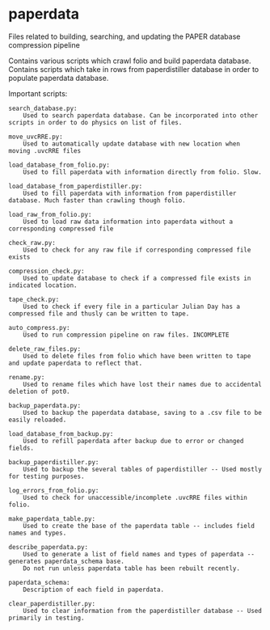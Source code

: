 paperdata
=========

Files related to building, searching, and updating the PAPER database compression pipeline

Contains various scripts which crawl folio and build paperdata database.
Contains scripts which take in rows from paperdistiller database in order to populate paperdata database.

Important scripts:

	search_database.py:
		Used to search paperdata database. Can be incorporated into other scripts in order to do physics on list of files.

	move_uvcRRE.py:
		Used to automatically update database with new location when moving .uvcRRE files

	load_database_from_folio.py:
		Used to fill paperdata with information directly from folio. Slow.

	load_database_from_paperdistiller.py:
		Used to fill paperdata with information from paperdistiller database. Much faster than crawling though folio.

	load_raw_from_folio.py:
		Used to load raw data information into paperdata without a corresponding compressed file

	check_raw.py:
		Used to check for any raw file if corresponding compressed file exists

	compression_check.py:
		Used to update database to check if a compressed file exists in indicated location.

	tape_check.py:
		Used to check if every file in a particular Julian Day has a compressed file and thusly can be written to tape.

	auto_compress.py:
		Used to run compression pipeline on raw files. INCOMPLETE

	delete_raw_files.py:
		Used to delete files from folio which have been written to tape and update paperdata to reflect that.

	rename.py:
		Used to rename files which have lost their names due to accidental deletion of pot0.

	backup_paperdata.py:
		Used to backup the paperdata database, saving to a .csv file to be easily reloaded.

	load_database_from_backup.py:
		Used to refill paperdata after backup due to error or changed fields.

	backup_paperdistiller.py:
		Used to backup the several tables of paperdistiller -- Used mostly for testing purposes.

	log_errors_from_folio.py:
		Used to check for unaccessible/incomplete .uvcRRE files within folio.

	make_paperdata_table.py:
		Used to create the base of the paperdata table -- includes field names and types.

	describe_paperdata.py:
		Used to generate a list of field names and types of paperdata -- generates paperdata_schema base.
		Do not run unless paperdata table has been rebuilt recently.

	paperdata_schema:
		Description of each field in paperdata.

	clear_paperdistiller.py:
		Used to clear information from the paperdistiller database -- Used primarily in testing.
